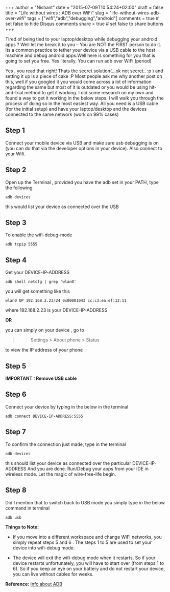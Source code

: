 +++
author = "Nishant"
date = "2015-07-09T10:54:24+02:00"
draft = false
title = "Life without wires : ADB over WiFi"
slug = "life-without-wires-adb-over-wifi"
tags = ["wifi","adb","debugging","android"]
comments = true     # set false to hide Disqus comments
share = true        # set false to share buttons
+++

Tired of being tied to your laptop/desktop while debugging your android apps ?
Well let me break it to you – You are NOT the FIRST person to do it.
Its a common practice to tether your device via a USB cable to the host machine and debug android apps.Well here is something for you that is going to set you free. Yes literally. You can run adb over WiFi (period)

Yes , you read that right! Thats the secret solution(…ok not secret.. :p ) and setting it up is a piece of cake :P
Most people ask me why another post on this, well if you googled it you would come across a lot of information regarding the same but most of it is outdated or you would be using hit-and-trial method to get it working. I did some research on my own and found a way to get it working in the below steps.
I will walk you through the process of doing so in the most easiest way.
All you need is a USB cable (for the initial setup) and have your laptop/desktop and the devices connected to the same network (work on 99% cases)

## Step 1

Connect your mobile device via USB and make sure usb debugging is on (you can do that via the developer options in your device).
Also connect to your Wifi.

## Step 2

Open up the Terminal , provided you have the adb set in your PATH, type the following

```
adb devices
```

this would list your device as connected over the USB

## Step 3

To enable the wifi-debug-mode

```
adb tcpip 5555
```

## Step 4

Get your DEVICE-IP-ADDRESS

```
adb shell netcfg | grep 'wlan0'
```

you will get something like this

```
wlan0 UP 192.168.2.23/24 0x00001043 cc:c3:ea:ef:12:11
```

where 192.168.2.23 is your DEVICE-IP-ADDRESS

**OR**

you can simply on your device , go to

> > Settings > About phone > Status

to view the IP address of your phone

## Step 5

**IMPORTANT : Remove USB cable**

## Step 6

Connect your device by typing in the below in the terminal

```
adb connect DEVICE-IP-ADDRESS:5555
```

## Step 7

To confirm the connection just made, type in the terminal

```
adb devices
```

this should list your device as connected over the particular DEVICE-IP-ADDRESS
And you are done. Run/Debug your apps from your IDE in wireless mode.
Let the magic of wire-free-life begin.

## Step 8

Did I mention that to switch back to USB mode you simply type in the below command in terminal

```
adb usb
```

**Things to Note:**

- If you move into a different workspace and change WiFi networks, you simply repeat steps 5 and 6 . The steps 1 to 5 are used to set your device into wifi-debug mode.

- The device will exit the wifi-debug mode when it restarts. So if your device restarts unfortunately, you will have to start over (from steps 1 to 6). So if you keep an eye on your battery and do not restart your device, you can live without cables for weeks.

**Reference:**
[Info about ADB](http://developer.android.com/tools/help/adb.html)
